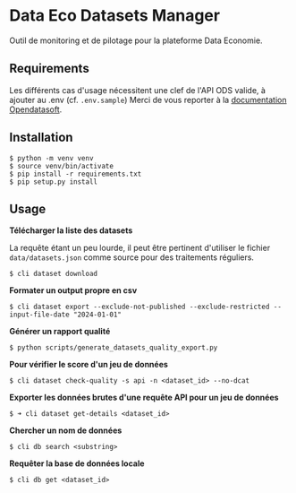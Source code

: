 # Data Eco Datasets Manager

Outil de monitoring et de pilotage pour la plateforme Data Economie.

## Requirements

Les différents cas d'usage nécessitent une clef de l'API ODS valide, à ajouter au .env (cf. `.env.sample`) 
Merci de vous reporter à la [documentation Opendatasoft](https://help.opendatasoft.com/fr/apis).

## Installation

```
$ python -m venv venv
$ source venv/bin/activate
$ pip install -r requirements.txt
$ pip setup.py install
```

## Usage

**Télécharger la liste des datasets**

La requête étant un peu lourde, il peut être pertinent d'utiliser le fichier `data/datasets.json` comme source pour 
des traitements réguliers.

```
$ cli dataset download
```

**Formater un output propre en csv**

```
$ cli dataset export --exclude-not-published --exclude-restricted --input-file-date "2024-01-01"
```

**Générer un rapport qualité**

```
$ python scripts/generate_datasets_quality_export.py
```

**Pour vérifier le score d'un jeu de données**

```
$ cli dataset check-quality -s api -n <dataset_id> --no-dcat
```

**Exporter les données brutes d'une requête API pour un jeu de données**

```
$ ➜ cli dataset get-details <dataset_id>
```

**Chercher un nom de données**

```
$ cli db search <substring>
```

**Requêter la base de données locale**

```
$ cli db get <dataset_id>
```
